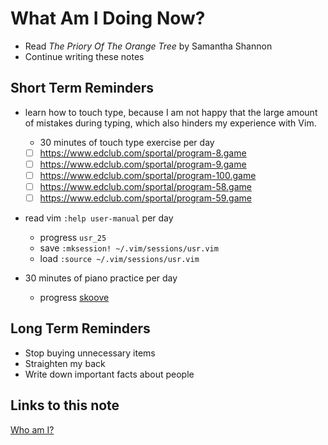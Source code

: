 # What Am I Doing Now?

- Read _The Priory Of The Orange Tree_ by Samantha Shannon
- Continue writing these notes

## Short Term Reminders

- learn how to touch type, because I am not happy that the large amount of mistakes during typing, which also hinders my experience with Vim.

  - 30 minutes of touch type exercise per day
  - [ ] https://www.edclub.com/sportal/program-8.game
  - [ ] https://www.edclub.com/sportal/program-9.game
  - [ ] https://www.edclub.com/sportal/program-100.game
  - [ ] https://www.edclub.com/sportal/program-58.game
  - [ ] https://www.edclub.com/sportal/program-59.game

- read vim `:help user-manual` per day

  - progress `usr_25`
  - save `:mksession! ~/.vim/sessions/usr.vim`
  - load `:source ~/.vim/sessions/usr.vim`

- 30 minutes of piano practice per day

  - progress [skoove](https://www.skoove.com/en/app/lesson/37)

## Long Term Reminders

- Stop buying unnecessary items
- Straighten my back
- Write down important facts about people

## Links to this note

[Who am I?](index.md)
